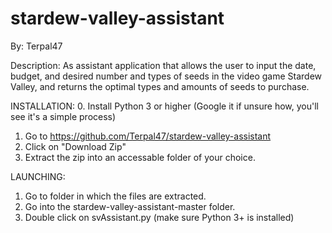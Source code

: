 # stardew-valley-assistant

By: Terpal47

Description:
As assistant application that allows the user to input the date, budget, and desired
number and types of seeds in the video game Stardew Valley, and returns the optimal
types and amounts of seeds to purchase.

INSTALLATION:
0. Install Python 3 or higher (Google it if unsure how, you'll see it's a simple process)
1. Go to https://github.com/Terpal47/stardew-valley-assistant
2. Click on "Download Zip"
3. Extract the zip into an accessable folder of your choice.

LAUNCHING:
1. Go to folder in which the files are extracted.
2. Go into the stardew-valley-assistant-master folder.
3. Double click on svAssistant.py (make sure Python 3+ is installed)